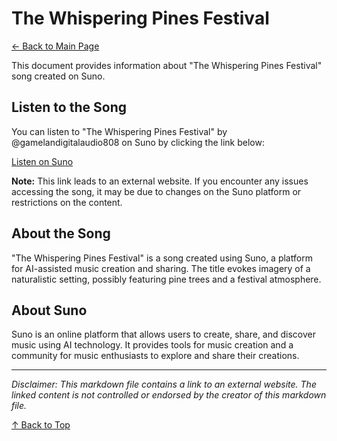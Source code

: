 # The Whispering Pines Festival

[← Back to Main Page](../README.md)

This document provides information about "The Whispering Pines Festival" song created on Suno.

## Listen to the Song

You can listen to "The Whispering Pines Festival" by @gamelandigitalaudio808 on Suno by clicking the link below:

[Listen on Suno](https://suno.com/song/f935f1b2-5e58-4d74-9afa-78c43825cca1)

**Note:** This link leads to an external website. If you encounter any issues accessing the song, it may be due to changes on the Suno platform or restrictions on the content.

## About the Song

"The Whispering Pines Festival" is a song created using Suno, a platform for AI-assisted music creation and sharing. The title evokes imagery of a naturalistic setting, possibly featuring pine trees and a festival atmosphere.

## About Suno

Suno is an online platform that allows users to create, share, and discover music using AI technology. It provides tools for music creation and a community for music enthusiasts to explore and share their creations.

---

*Disclaimer: This markdown file contains a link to an external website. The linked content is not controlled or endorsed by the creator of this markdown file.*

[↑ Back to Top](#the-whispering-pines-festival)
